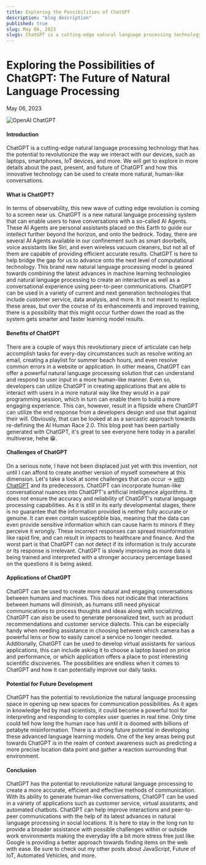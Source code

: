 ```yaml
---
title: Exploring the Possibilities of ChatGPT
description: "blog description"
published: true
slug: May 06, 2023
slugs: ChatGPT is a cutting-edge natural language processing technology that has the potential to revolutionize the way we interact with every day devices.
---
```


# Exploring the Possibilities of ChatGPT: The Future of Natural Language Processing

May 06, 2023

<img src="https://res.cloudinary.com/dppg3f01m/image/upload/v1684598076/OpenAI_Logo.svg_x8f11i.png" alt="OpenAI ChatGPT" />
<br />

#### Introduction

ChatGPT is a cutting-edge natural language processing technology that has the potential to revolutionize the way we interact with our devices, such as laptops, smartphones, IoT devices, and more. We will get to explore in more details about the past, present, and future of ChatGPT and how this innovative technology can be used to create more natural, human-like conversations.

#### What is ChatGPT?

In terms of observability, this new wave of cutting edge revolution is coming to a screen near us. ChatGPT is a new natural language processing system that can enable users to have conversations with a so-called AI Agents. These AI Agents are personal assistants placed on this Earth to guide our intellect further beyond the horizon, and onto the bedrock. Today, there are several AI Agents available in our confinement such as smart doorbells, voice assistants like Siri, and even wireless vacuum cleaners, but not all of them are capable of providing efficient accurate results. ChatGPT is here to help bridge the gap for us to advance onto the next level of computational technology. This brand new natural language processing model is geared towards combining the latest advances in machine learning technologies and natural language processing to create an interactive as well as a conversational experience using peer-to-peer communications. ChatGPT can be used in a variety of current and next generation technologies that include customer service, data analysis, and more. It is not meant to replace these areas, but over the course of its enhancements and improved training, there is a possibility that this might occur further down the road as the system gets smarter and faster learning model results.

#### Benefits of ChatGPT

There are a couple of ways this revolutionary piece of articulate can help accomplish tasks for every-day circumstances such as resolve writing an email, creating a playlist for summer beach hours, and even resolve common errors in a website or application. In other means, ChatGPT can offer a powerful natural language processing solution that can understand and respond to user input in a more human-like manner. Even so, developers can utilize ChatGPT in creating applications that are able to interact with users in a more natural way like they would in a pair programming session, which in turn can enable them to build a more engaging experience. This can, however, result in a flipside where ChatGPT can utilize the end response from a developers design and use that against their will. Obviously, that can be looked at as a sarcastic approach towards re-defining the AI Human Race 2.0. This blog post has been partially generated with ChatGPT, it's great to see everyone here today in a parallel multiverse, hehe 😁.

#### Challenges of ChatGPT

On a serious note, I have not been displaced just yet with this invention, not until I can afford to create another version of myself somewhere at this dimension. Let's take a look at some challenges that can occur -> <a href="https://tinyurl.com/ytkjrxuc" target="_blank" rel="noopener noreferrer"> with ChatGPT</a> and its predecessors. ChatGPT can incorporate human-like conversational nuances into ChatGPT's artificial intelligence algorithms. It does not ensure the accuracy and reliability of ChatGPT's natural language processing capabilities. As it is still in its early developmental stages, there is no guarantee that the information provided is neither fully accurate or genuine. It can even contain susceptible bias, meaning that the data can even provide sensitive information which can cause harm to minors if they perceive it wrongly. These incorrect responses can spread misinformation like rapid fire, and can result in impacts to healthcare and finance. And the worst part is that ChatGPT can not detect if its information is truly accurate or its response is irrelevant. ChatGPT is slowly improving as more data is being trained and interpreted with a stronger accuracy percentage based on the questions it is being asked.

#### Applications of ChatGPT

ChatGPT can be used to create more natural and engaging conversations between humans and machines. This does not indicate that interactions between humans will diminish, as humans still need physical communications to process thoughts and ideas along with socializing. ChatGPT can also be used to generate personalized text, such as product recommendations and customer service dialects. This can be especially handy when needing assistance in choosing between which camera has a powerful lens or how to easily cancel a service no longer needed. Additionally, ChatGPT can be used to develop virtual assistants for various applications, this can include asking it to choose a laptop based on price and performance, or which application offers a place to post interesting scientific discoveries. The possibilities are endless when it comes to ChatGPT and how it can potentially improve our daily tasks.

#### Potential for Future Development

ChatGPT has the potential to revolutionize the natural language processing space in opening up new spaces for communication possibilities. As it ages in knowledge fed by mad scientists, it could become a powerful tool for interpreting and responding to complex user queries in real time. Only time could tell how long the human race has until it is doomed with billions of petabyte misinformation. There is a strong future potential in developing these advanced language learning models. One of the key areas being put towards ChatGPT is in the realm of context awareness such as predicting a more precise location data point and gather a reaction surrounding that environment.

#### Conclusion

ChatGPT has the potential to revolutionize natural language processing to create a more accurate, efficient and effective methods of communication. With its ability to generate human-like conversations, ChatGPT can be used in a variety of applications such as customer service, virtual assistants, and automated chatbots. ChatGPT can help improve interactions and peer-to-peer communications with the help of its latest advances in natural language processing in social locations. It is here to stay in the long run to provide a broader assistance with possible challenges within or outside work environments making the everyday life a bit more stress free just like Google is providing a better approach towards finding items on the web with ease. Be sure to check out my other posts about JavaScript, Future of IoT, Automated Vehicles, and more.
